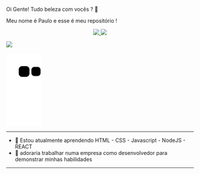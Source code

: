 Oi Gente! Tudo beleza com vocês ?  👋

Meu nome é Paulo e esse é meu repositório ! 

<div align="center">
  <a href="https://github.com/PauloCollares1">
  <img height="180em" src="https://github-readme-stats.vercel.app/api?username=PauloCollares1&show_icons=true&theme=merko&include_all_commits=true&count_private=true"/>
  <img height="180em" src="https://github-readme-stats.vercel.app/api/top-langs/?username=PauloCollares1&layout=compact&langs_count=7&theme=merko"/>
</div>
  
<a href="https://www.linkedin.com/in/paulo-collares/" target="_blank"><img src="https://img.shields.io/badge/-LinkedIn-%230077B5?style=for-the-badge&logo=linkedin&logoColor=white" target="_blank"></a> 

![Snake animation](https://github.com/rafaballerini/rafaballerini/blob/output/github-contribution-grid-snake.svg)
- ---------------------------------------------------------------------------------------------
- 🌱 Estou atualmente aprendendo HTML - CSS - Javascript - NodeJS - REACT
- 🤔 adoraria trabalhar numa empresa como desenvolvedor para demonstrar minhas habilidades 
- ---------------------------------------------------------------------------------------------

